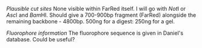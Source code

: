 *Plausible cut sites*
None visible within FarRed itself. I will go with *Not*I or *Asc*I and *Bam*HI. Should give a 700-900bp fragment (FarRed) alongside the remaining backbone - 4800bp.
500ng for a digest: 250ng for a gel.

*Fluorophore information*
The fluorophore sequence is given in Daniel's database. Could be useful?